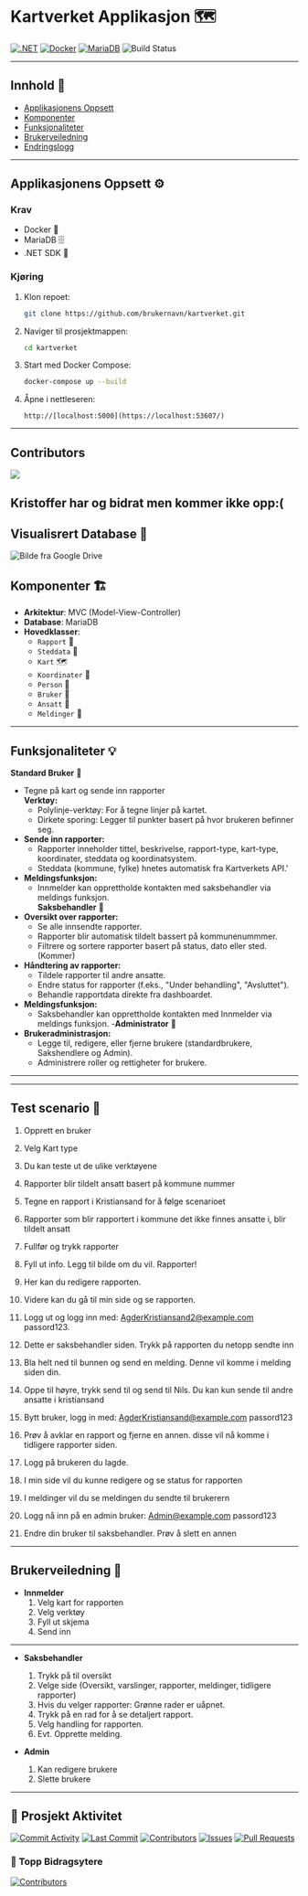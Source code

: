 
# **Kartverket Applikasjon** 🗺️

[![.NET](https://img.shields.io/badge/.NET-512BD4?style=for-the-badge&logo=dotnet&logoColor=white)](https://dotnet.microsoft.com/)
[![Docker](https://img.shields.io/badge/Docker-2496ED?style=for-the-badge&logo=docker&logoColor=white)](https://www.docker.com/)
[![MariaDB](https://img.shields.io/badge/MariaDB-003545?style=for-the-badge&logo=mariadb&logoColor=white)](https://mariadb.org/)
![Build Status](https://github.com/vebjornkjus/kartverket/workflows/.NET%20Build%20&%20Test/badge.svg)

---

## **Innhold** 📑
- [Applikasjonens Oppsett](#applikasjonens-oppsett)
- [Komponenter](#komponenter)
- [Funksjonaliteter](#funksjonaliteter)
- [Brukerveiledning](#brukerveiledning)
- [Endringslogg](#endringslogg)

---

## **Applikasjonens Oppsett** ⚙️

### **Krav**
- Docker 🐳
- MariaDB 🗄️
- .NET SDK 🔧

### **Kjøring**
1. Klon repoet:
   ```bash
   git clone https://github.com/brukernavn/kartverket.git
   ```
2. Naviger til prosjektmappen:
   ```bash
   cd kartverket
   ```
3. Start med Docker Compose:
   ```bash
   docker-compose up --build
   ```
4. Åpne i nettleseren:
   ```
   http://[localhost:5000](https://localhost:53607/)
   ```
---

## Contributors
<a href="https://github.com/vebjornkjus/kartverket/graphs/contributors">
  <img src="https://contrib.rocks/image?repo=vebjornkjus/kartverket" />
</a>

Kristoffer har og bidrat men kommer ikke opp:(
---

## **Visualisrert Database** 📑
![Bilde fra Google Drive](https://drive.google.com/uc?export=view&id=138KNbuhLaRDdX2dy3fIppUxjwNX8oaid)

## **Komponenter** 🏗️

- **Arkitektur**: MVC (Model-View-Controller)
- **Database**: MariaDB
- **Hovedklasser**:
  - `Rapport` 📝
  - `Steddata` 📍
  - `Kart` 🗺️
  - `Koordinater` 📐
  - `Person` 👤
  - `Bruker` 🔑
  - `Ansatt` 👔
  - `Meldinger` 💬

---

## **Funksjonaliteter** 💡

 **Standard Bruker** 👤
- Tegne på kart og sende inn rapporter  
  **Verktøy:**  
  - Polylinje-verktøy: For å tegne linjer på kartet.  
  - Dirkete sporing: Legger til punkter basert på hvor brukeren befinner seg.
- **Sende inn rapporter:**  
  - Rapporter inneholder tittel, beskrivelse, rapport-type, kart-type, koordinater, steddata og koordinatsystem.
  - Steddata (kommune, fylke) hnetes automatisk fra Kartverkets API.'
- **Meldingsfunksjon:**
  - Innmelder kan opprettholde kontakten med saksbehandler via meldings funksjon.   
 **Saksbehandler** 👔
- **Oversikt over rapporter:**  
  - Se alle innsendte rapporter.
  - Rapporter blir automatisk tildelt bassert på kommunenummmer.  
  - Filtrere og sortere rapporter basert på status, dato eller sted.(Kommer)  
- **Håndtering av rapporter:**  
  - Tildele rapporter til andre ansatte. 
  - Endre status for rapporter (f.eks., "Under behandling", "Avsluttet").  
  - Behandle rapportdata direkte fra dashboardet.
- **Meldingsfunksjon:**
  - Saksbehandler kan opprettholde kontakten med Innmelder via meldings funksjon. 
  -**Administrator** 👑
- **Brukeradministrasjon:**  
  - Legge til, redigere, eller fjerne brukere (standardbrukere, Sakshendlere og Admin).
  - Administrere roller og rettigheter for brukere.

---

---
## **Test scenario** 🧪
1. Opprett en bruker
2. Velg Kart type
3. Du kan teste ut de ulike verktøyene
4. Rapporter blir tildelt ansatt basert på kommune nummer
5. Tegne en rapport i Kristiansand for å følge scenarioet
6. Rapporter som blir rapportert i kommune det ikke finnes ansatte i, blir tildelt ansatt 
7. Fullfør og trykk rapporter
8. Fyll ut info. Legg til bilde om du vil. Rapporter!
9. Her kan du redigere rapporten.
10. Videre kan du gå til min side og se rapporten.

11. Logg ut og logg inn med:
   AgderKristiansand2@example.com
   passord123.
12. Dette er saksbehandler siden. Trykk på rapporten du netopp sendte inn
13. Bla helt ned til bunnen og send en melding. Denne vil komme i melding siden din.
14. Oppe til høyre, trykk send til og send til Nils. Du kan kun sende til andre ansatte i kristiansand
15. Bytt bruker, logg in med:
    AgderKristiansand@example.com
    passord123
16. Prøv å avklar en rapport og fjerne en annen. disse vil nå komme i tidligere rapporter siden.
17. Logg på brukeren du lagde.
18. I min side vil du kunne redigere og se status for rapporten
19. I meldinger vil du se meldingen du sendte til brukerern
20. Logg nå inn på en admin bruker:
    Admin@example.com
    passord123
21. Endre din bruker til saksbehandler. Prøv å slett en annen

---

## **Brukerveiledning** 📖
- **Innmelder**
  1. Velg kart for rapporten
  2. Velg verktøy
  3. Fyll ut skjema
  4. Send inn
---
 
- **Saksbehandler**
    1. Trykk på til oversikt
    2. Velge side (Oversikt, varslinger, rapporter, meldinger, tidligere rapporter)
    3. Hvis du velger rapporter: Grønne rader er uåpnet.
    4. Trykk på en rad for å se detaljert rapport.
    5. Velg handling for rapporten.
    6. Evt. Opprette melding.

- **Admin**
   1. Kan redigere brukere
   2. Slette brukere
---


## 🔄 Prosjekt Aktivitet

[![Commit Activity](https://img.shields.io/github/commit-activity/m/vebjornkjus/kartverket)](https://github.com/vebjornkjus/kartverket/commits/main)
[![Last Commit](https://img.shields.io/github/last-commit/vebjornkjus/kartverket)](https://github.com/vebjornkjus/kartverket/commits/main)
[![Contributors](https://img.shields.io/github/contributors/vebjornkjus/kartverket)](https://github.com/vebjornkjus/kartverket/graphs/contributors)
[![Issues](https://img.shields.io/github/issues/vebjornkjus/kartverket)](https://github.com/vebjornkjus/kartverket/issues)
[![Pull Requests](https://img.shields.io/github/issues-pr/vebjornkjus/kartverket)](https://github.com/vebjornkjus/kartverket/pulls)

### 👥 Topp Bidragsytere
[![Contributors](https://contrib.rocks/image?repo=vebjornkjus/kartverket)](https://github.com/vebjornkjus/kartverket/graphs/contributors)


